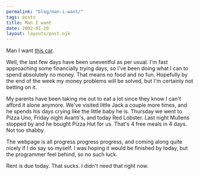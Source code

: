 ```yaml
---
permalink: "blog/man-i-want/"
tags: posts
title: Man I want
date: 2002-01-20
layout: layouts/post.njk
---
```


Man I want [this car][1]. 

Well, the last few days have been uneventful as per usual. I'm fast approaching some financially trying days, so I've been doing what I can to spend absolutely no money. That means no food and no fun. Hopefully by the end of the week my money problems will be solved, but I'm certainly not betting on it. 

My parents have been taking me out to eat a lot since they know I can't afford it alone anymore. We've visited little Jack a couple more times, and he spends his days crying like the little baby he is. Thursday we went to Pizza Uno, Friday night Avanti's, and today Red Lobster. Last night Mullens stopped by and he bought Pizza Hut for us. That's 4 free meals in 4 days. Not too shabby.

The webpage is all progress progress progress, and coming along quite nicely if I do say so myself. I was hoping it would be finished by today, but the programmer feel behind, so no such luck. 

Rent is due today. That sucks. I didn't need that right now.

 [1]: http://cgi.ebay.com/ebaymotors/aw-cgi/eBayISAPI.dll?ViewItem&item=600529581